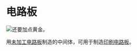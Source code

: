 # 电路板

![还要加点黄金。](oredict:oc:materialCircuitBoard)

用[未加工电路板](rawCircuitBoard.md)制造的中间体，可用于制造[印刷电路板](printedCircuitBoard.md)。

